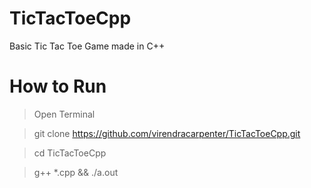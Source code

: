 # TicTacToeCpp
Basic Tic Tac Toe Game made in C++

# How to Run

> Open Terminal

> git clone https://github.com/virendracarpenter/TicTacToeCpp.git

> cd TicTacToeCpp

> g++ *.cpp && ./a.out 
